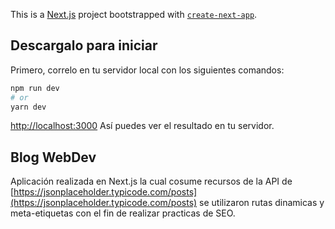 This is a [Next.js](https://nextjs.org/) project bootstrapped with [`create-next-app`](https://github.com/vercel/next.js/tree/canary/packages/create-next-app).

## Descargalo para iniciar

Primero, correlo en tu servidor local con los siguientes comandos:

```bash
npm run dev
# or
yarn dev
```

 [http://localhost:3000](http://localhost:3000) Así puedes ver el resultado en tu servidor.



## Blog WebDev

Aplicación realizada en Next.js la cual cosume recursos de la API de [https://jsonplaceholder.typicode.com/posts](https://jsonplaceholder.typicode.com/posts) se utilizaron rutas dinamicas y meta-etiquetas con el fin de realizar practicas de SEO. 


